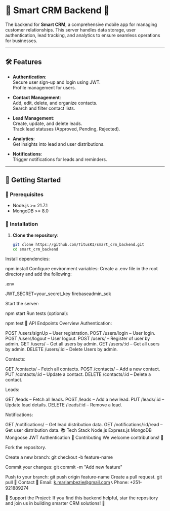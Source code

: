 # 🌟 **Smart CRM Backend** 🌟  
The backend for **Smart CRM**, a comprehensive mobile app for managing customer relationships. This server handles data storage, user authentication, lead tracking, and analytics to ensure seamless operations for businesses.

---

## 🛠️ **Features**  
- **Authentication**:  
  Secure user sign-up and login using JWT.  
  Profile management for users.  

- **Contact Management**:  
  Add, edit, delete, and organize contacts.  
  Search and filter contact lists.  

- **Lead Management**:  
  Create, update, and delete leads.  
  Track lead statuses (Approved, Pending, Rejected).  

- **Analytics**:  
  Get insights into lead and user distributions.  

- **Notifications**:  
  Trigger notifications for leads and reminders.  

---

## 🔧 **Getting Started**  

### 📁 Prerequisites  
- Node.js >= 21.7.1 
- MongoDB >= 8.0  

### 📲 Installation  

1. **Clone the repository**:  
   ```bash
   git clone https://github.com/TitusKI/smart_crm_backend.git
   cd smart_crm_backend
Install dependencies:

npm install
Configure environment variables:
Create a .env file in the root directory and add the following:

.env


JWT_SECRET=your_secret_key
firebaseadmin_sdk

Start the server:

npm start
Run tests (optional):

npm test
🎯 API Endpoints Overview
Authentication:

POST /users/signUp – User registration.
POST /users/login – User login.
POST /users/logout – User logout.
POST /users/ – Register of user by admin.
GET /users/ – Get all users by admin.
GET /users/:id – Get all users by admin.
DELETE /users/:id – Delete Users by admin.



Contacts:

GET /contacts/ – Fetch all contacts.
POST /contacts/ – Add a new contact.
PUT /contacts/:id – Update a contact.
DELETE /contacts/:id – Delete a contact.

Leads:

GET /leads – Fetch all leads.
POST /leads – Add a new lead.
PUT /leads/:id – Update lead details.
DELETE /leads/:id – Remove a lead.

Notifications:

GET /notifications/ – Get lead distribution data.
GET /notifications/:id/read – Get user distribution data.
📚 Tech Stack
Node.js
Express.js
MongoDB
Mongoose
JWT Authentication
🤝 Contributing
We welcome contributions! 🚀

Fork the repository.

Create a new branch:
git checkout -b feature-name

Commit your changes:
git commit -m "Add new feature"

Push to your branch:
git push origin feature-name
Create a pull request.
git pull
💌 Contact
📧 Email: k.mariambezie@gmail.com
📞 Phone: +251-921889274

🌟 Support the Project: If you find this backend helpful, star the repository and join us in building smarter CRM solutions! 🚀

